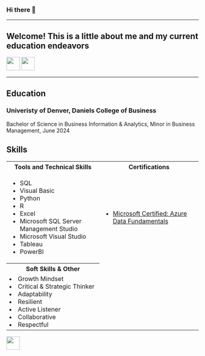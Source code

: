 ### Hi there 👋
<a name="top"></a>
<hr>

## Welcome! This is a little about me and my current education endeavors 
[<img src="https://user-images.githubusercontent.com/91146906/162140860-bfb69654-5603-49bd-a7a1-a836ab1c772c.svg" height="35"/>](#education)
[<img src="https://user-images.githubusercontent.com/91146906/162140965-cf707805-9abd-43f7-8314-4f96794c44dc.svg" height="35"/>](#skills)

<a name="education"></a>
<hr>

## Education
### Univeristy of Denver, Daniels College of Business
Bachelor of Science in Business Information & Analytics, Minor in Business Management, June 2024

<ul>
  </ul>

## Skills

<table>
  <tr>
    <th>Tools and Technical Skills</th>
    <th>Certifications</th>
  </tr>
  <tr>
    <td>
     <ul>
        <li>SQL</li>
        <li>Visual Basic</li>
        <li>Python</li>
        <li>R</li>
        <li>Excel</li>
        <li>Microsoft SQL Server Management Studio</li>
        <li>Microsoft Visual Studio</li>
        <li>Tableau</li>
       <li>PowerBI</li>
      </ul>
    </td>
    <td>
     <ul>
        <li><a href = "https://learn.microsoft.com/api/credentials/share/en-us/BrettKatz-6283/413BEF812C6F536E?sharingId=F96DFCC9DF501F46">Microsoft Certified: Azure Data Fundamentals</a></li>
      </ul>
    </td>
  </tr>
  <tr>
    <th>Soft Skills & Other</th>
 </tr>
 <tr>
   <td>
        <li>Growth Mindset</li>
        <li>Critical & Strategic Thinker</li>
        <li>Adaptability</li>
        <li>Resilient</li>
        <li>Active Listener</li>
        <li>Collaborative</li>
        <li>Respectful</li>
       
   </td>
   <td>
     <ul>
     </ul>
   </td>
 </tr>
</table>

[<img src="https://user-images.githubusercontent.com/91146906/152072378-b0168a2d-e85c-47c6-a272-fcfb3f6a44ae.svg" height="35"/>](#top)
